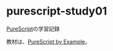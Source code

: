 # purescript-study01

[PureScript](http://www.purescript.org/)の学習記録

教材は、[PureScript by Example](https://leanpub.com/purescript/read)。
